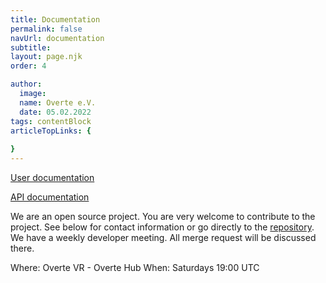 ```yaml
---
title: Documentation
permalink: false
navUrl: documentation
subtitle: 
layout: page.njk
order: 4

author:
  image: 
  name: Overte e.V.
  date: 05.02.2022
tags: contentBlock
articleTopLinks: {
  
}
---
```


[User documentation](https://docs.overte.org)

[API documentation](http://apidocs.overte.org)

We are an open source project. You are very welcome to contribute to the project. See below for contact information or go directly to the [repository](https://github.com/overte-org). 
We have a weekly developer meeting. All merge request will be discussed there.

Where: Overte VR - Overte Hub
When: Saturdays 19:00 UTC
